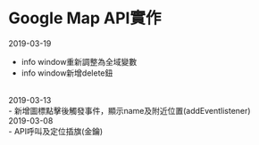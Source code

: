 # Google Map API實作
2019-03-19
<br/>
- info window重新調整為全域變數
- info window新增delete鈕
<br/>
2019-03-13
<br/>
- 新增圖標點擊後觸發事件，顯示name及附近位置(addEventlistener)
<br/>
2019-03-08
<br/>
- API呼叫及定位插旗(金鑰)
